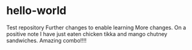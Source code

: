 # hello-world
Test repository
Further changes to enable learning
More changes. On a positive note I have just eaten chicken tikka and mango chutney sandwiches. Amazing combo!!!!

